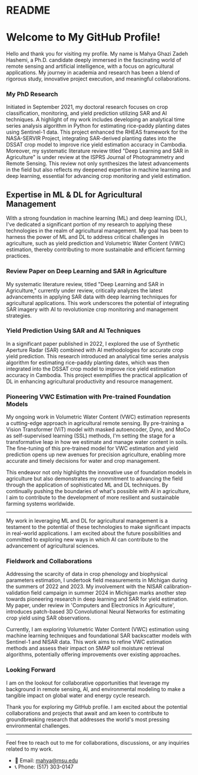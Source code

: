 # README
# Welcome to My GitHub Profile!

Hello and thank you for visiting my profile. My name is Mahya Ghazi Zadeh Hashemi, a Ph.D. candidate deeply immersed in the fascinating world of remote sensing and artificial intelligence, with a focus on agricultural applications. My journey in academia and research has been a blend of rigorous study, innovative project execution, and meaningful collaborations. 

### My PhD Research

Initiated in September 2021, my doctoral research focuses on crop classification, monitoring, and yield prediction utilizing SAR and AI techniques. A highlight of my work includes developing an analytical time series analysis algorithm in Python for estimating rice-paddy planting dates using Sentinel-1 data. This project enhanced the RHEAS framework for the NASA-SERVIR Project, integrating SAR-derived planting dates into the DSSAT crop model to improve rice yield estimation accuracy in Cambodia. 
Moreover, my systematic literature review titled "Deep Learning and SAR in Agriculture" is under review at the ISPRS Journal of Photogrammetry and Remote Sensing. This review not only synthesizes the latest advancements in the field but also reflects my deepened expertise in machine learning and deep learning, essential for advancing crop monitoring and yield estimation.

## Expertise in ML & DL for Agricultural Management

With a strong foundation in machine learning (ML) and deep learning (DL), I've dedicated a significant portion of my research to applying these technologies in the realm of agricultural management. My goal has been to harness the power of ML and DL to address critical challenges in agriculture, such as yield prediction and Volumetric Water Content (VWC) estimation, thereby contributing to more sustainable and efficient farming practices.

### Review Paper on Deep Learning and SAR in Agriculture
My systematic literature review, titled "Deep Learning and SAR in Agriculture," currently under review, critically analyzes the latest advancements in applying SAR data with deep learning techniques for agricultural applications. This work underscores the potential of integrating SAR imagery with AI to revolutionize crop monitoring and management strategies.

### Yield Prediction Using SAR and AI Techniques
In a significant paper published in 2022, I explored the use of Synthetic Aperture Radar (SAR) combined with AI methodologies for accurate crop yield prediction. This research introduced an analytical time series analysis algorithm for estimating rice-paddy planting dates, which was then integrated into the DSSAT crop model to improve rice yield estimation accuracy in Cambodia. This project exemplifies the practical application of DL in enhancing agricultural productivity and resource management.

### Pioneering VWC Estimation with Pre-trained Foundation Models
My ongoing work in Volumetric Water Content (VWC) estimation represents a cutting-edge approach in agricultural remote sensing. By pre-training a Vision Transformer (ViT) model with masked autoencoder, Dyno, and MoCo as self-supervised learning (SSL) methods, I'm setting the stage for a transformative leap in how we estimate and manage water content in soils. The fine-tuning of this pre-trained model for VWC estimation and yield prediction opens up new avenues for precision agriculture, enabling more accurate and timely decisions for water and crop management.

This endeavor not only highlights the innovative use of foundation models in agriculture but also demonstrates my commitment to advancing the field through the application of sophisticated ML and DL techniques. By continually pushing the boundaries of what's possible with AI in agriculture, I aim to contribute to the development of more resilient and sustainable farming systems worldwide.

---

My work in leveraging ML and DL for agricultural management is a testament to the potential of these technologies to make significant impacts in real-world applications. I am excited about the future possibilities and committed to exploring new ways in which AI can contribute to the advancement of agricultural sciences.


### Fieldwork and Collaborations

Addressing the scarcity of data in crop phenology and biophysical parameters estimation, I undertook field measurements in Michigan during the summers of 2022 and 2023. My involvement with the NISAR calibration-validation field campaign in summer 2024 in Michigan marks another step towards pioneering research in deep learning and SAR for yield estimation. My paper, under review in 'Computers and Electronics in Agriculture', introduces patch-based 3D Convolutional Neural Networks for estimating crop yield using SAR observations.

Currently, I am exploring Volumetric Water Content (VWC) estimation using machine learning techniques and foundational SAR backscatter models with Sentinel-1 and NISAR data. This work aims to refine VWC estimation methods and assess their impact on SMAP soil moisture retrieval algorithms, potentially offering improvements over existing approaches.

### Looking Forward

I am on the lookout for collaborative opportunities that leverage my background in remote sensing, AI, and environmental modeling to make a tangible impact on global water and energy cycle research.

Thank you for exploring my GitHub profile. I am excited about the potential collaborations and projects that await and am keen to contribute to groundbreaking research that addresses the world's most pressing environmental challenges.

---

Feel free to reach out to me for collaborations, discussions, or any inquiries related to my work.

- 📧 Email: mahya@msu.edu
- 📞 Phone: (517) 303-0147
